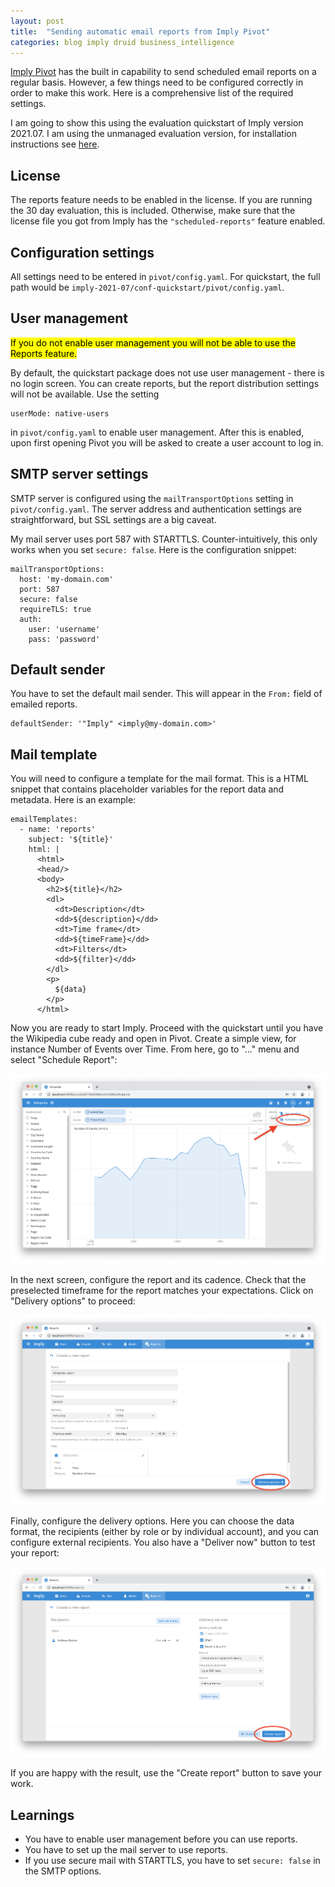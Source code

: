 ```yaml
---
layout: post
title:  "Sending automatic email reports from Imply Pivot"
categories: blog imply druid business_intelligence
---
```

[Imply Pivot](https://docs.imply.io/latest/pivot-overview/) has the built in capability to send scheduled email reports on a regular basis. However, a few things need to be configured correctly in order to make this work. Here is a comprehensive list of the required settings.

I am going to show this using the evaluation quickstart of Imply version 2021.07. I am using the unmanaged evaluation version, for installation instructions see [here](https://docs.imply.io/latest/quickstart/#start-unmanaged-imply).

## License

The reports feature needs to be enabled in the license. If you are running the 30 day evaluation, this is included. Otherwise, make sure that the license file you got from Imply has the `"scheduled-reports"` feature enabled.

## Configuration settings

All settings need to be entered in `pivot/config.yaml`. For quickstart, the full path would be `imply-2021-07/conf-quickstart/pivot/config.yaml`.

## User management

<mark>If you do not enable user management you will not be able to use the Reports feature.</mark>

By default, the quickstart package does not use user management - there is no login screen. You can create reports, but the report distribution settings will not be available. Use the setting

```
userMode: native-users
```

in `pivot/config.yaml` to enable user management. After this is enabled, upon first opening Pivot you will be asked to create a user account to log in.


## SMTP server settings

SMTP server is configured using the `mailTransportOptions` setting in `pivot/config.yaml`. The server address and authentication settings are straightforward, but SSL settings are a big caveat.

My mail server uses port 587 with STARTTLS. Counter-intuitively, this only works when you set `secure: false`. Here is the configuration snippet:

```
mailTransportOptions:
  host: 'my-domain.com'
  port: 587
  secure: false
  requireTLS: true
  auth:
    user: 'username'
    pass: 'password'
```

## Default sender

You have to set the default mail sender. This will appear in the `From:` field of emailed reports.

```
defaultSender: '"Imply" <imply@my-domain.com>'
```

## Mail template

You will need to configure a template for the mail format. This is a HTML snippet that contains placeholder variables for the report data and metadata. Here is an example:

```
emailTemplates:
  - name: 'reports'
    subject: '${title}'
    html: |
      <html>
      <head/>
      <body>
        <h2>${title}</h2>
        <dl>
          <dt>Description</dt>
          <dd>${description}</dd>
          <dt>Time frame</dt>
          <dd>${timeFrame}</dd>
          <dt>Filters</dt>
          <dd>${filter}</dd>
        </dl>
        <p>
          ${data}
        </p>
      </html>
```

Now you are ready to start Imply. Proceed with the quickstart until you have the Wikipedia cube ready and open in Pivot. Create a simple view, for instance Number of Events over Time. From here, go to "..." menu and select "Schedule Report":

![Report view in Pivot](/assets/2021-07-31-report-view.png)

In the next screen, configure the report and its cadence. Check that the preselected timeframe for the report matches your expectations. Click on "Delivery options" to proceed:

![Report options](/assets/2021-07-31-report-options.png)

Finally, configure the delivery options. Here you can choose the data format, the recipients (either by role or by individual account), and you can configure external recipients. You also have a "Deliver now" button to test your report:

![Delivery options](/assets/2021-07-31-delivery-options.png)

If you are happy with the result, use the "Create report" button to save your work.

## Learnings
- You have to enable user management before you can use reports.
- You have to set up the mail server to use reports.
- If you use secure mail with STARTTLS, you have to set `secure: false` in the SMTP options.
